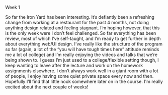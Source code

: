 Week 1

So far the Iron Yard has been interesting. It’s defiantly been a refreshing change from working at a restaurant for the past 4 months, not doing anything design related and feeling stagnant. I’m hoping however, that this is the only week were I don’t feel challenged. So far everything has been review, most of which I’ve self-taught, and I’m ready to get further in depth about everything web/UI design. 
I’ve really like the structure of the program so far (again, a lot of the “you will have tough times here” attitude reminds me a lot of college) and I’m really enjoying the videos and talks that we’re being shown to. I guess I’m just used to a college/flexible setting though, I keep wanting to leave after the lecture and work on the homework assignments elsewhere. I don’t always work well in a giant room with a lot of people, I enjoy having some quiet private space every now and then. Hopefully I’ll find that little nook somewhere later on in the course. 
I'm really excited about the next couple of weeks!